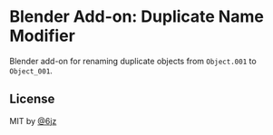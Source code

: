 # Blender Add-on: Duplicate Name Modifier

Blender add-on for renaming duplicate objects from `Object.001` to `Object_001`.

## License

MIT by [@6jz](https://twitter.com/6jz)
